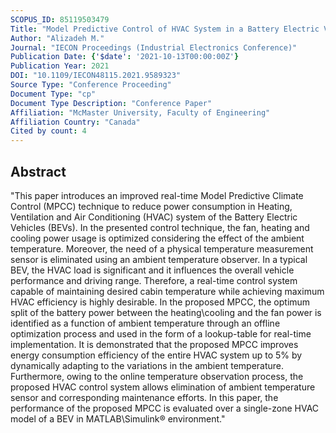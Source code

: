 ```yaml
---
SCOPUS_ID: 85119503479
Title: "Model Predictive Control of HVAC System in a Battery Electric Vehicle with Fan Power Adaptation for Improved Efficiency and Online Estimation of Ambient Temperature"
Author: "Alizadeh M."
Journal: "IECON Proceedings (Industrial Electronics Conference)"
Publication Date: {'$date': '2021-10-13T00:00:00Z'}
Publication Year: 2021
DOI: "10.1109/IECON48115.2021.9589323"
Source Type: "Conference Proceeding"
Document Type: "cp"
Document Type Description: "Conference Paper"
Affiliation: "McMaster University, Faculty of Engineering"
Affiliation Country: "Canada"
Cited by count: 4
---
```


## Abstract
"This paper introduces an improved real-time Model Predictive Climate Control (MPCC) technique to reduce power consumption in Heating, Ventilation and Air Conditioning (HVAC) system of the Battery Electric Vehicles (BEVs). In the presented control technique, the fan, heating and cooling power usage is optimized considering the effect of the ambient temperature. Moreover, the need of a physical temperature measurement sensor is eliminated using an ambient temperature observer. In a typical BEV, the HVAC load is significant and it influences the overall vehicle performance and driving range. Therefore, a real-time control system capable of maintaining desired cabin temperature while achieving maximum HVAC efficiency is highly desirable. In the proposed MPCC, the optimum split of the battery power between the heating\cooling and the fan power is identified as a function of ambient temperature through an offline optimization process and used in the form of a lookup-table for real-time implementation. It is demonstrated that the proposed MPCC improves energy consumption efficiency of the entire HVAC system up to 5% by dynamically adapting to the variations in the ambient temperature. Furthermore, owing to the online temperature observation process, the proposed HVAC control system allows elimination of ambient temperature sensor and corresponding maintenance efforts. In this paper, the performance of the proposed MPCC is evaluated over a single-zone HVAC model of a BEV in MATLAB\Simulink® environment."
